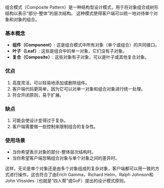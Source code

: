 组合模式（Composite Pattern）是一种结构型设计模式，用于将对象组合成树形结构以表示“部分-整体”的层次结构。
这种模式使得客户端可以统一地对待单个对象和对象的组合。

### 基本概念

- **组件（Component）**: 这是组合模式中所有对象（单个或组合）的共同接口。
- **叶子（Leaf）**: 这些是组合中的单一对象，它们没有子对象。
- **复合（Composite）**: 这些对象有子对象，可以是叶子或其他复合对象。

### 优点

1. 高度灵活，可以轻易地添加或删除组件。
2. 客户端代码更简单，因为它可以对单一对象和组合对象进行统一处理。
3. 符合开闭原则，易于扩展。

### 缺点

1. 可能会使设计变得过于复杂。
2. 客户端需要做一些控制来限制组合的复杂性。

### 使用场景

- 当你希望表示对象的部分-整体层次结构时。
- 当你希望客户端忽略组合对象与单个对象之间的差异时。



这样，无论是单个对象还是由多个对象组成的复杂对象，客户端都可以用一致的方式进行操作。这也符合了由Erich Gamma，Richard Helm，Ralph Johnson和John Vlissides（也就是“四人帮”或GoF）提出的设计模式原则。